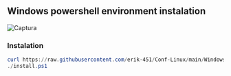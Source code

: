 ## Windows powershell environment instalation
![Captura](https://user-images.githubusercontent.com/47476901/168474557-52c011e6-88c4-4148-abb4-4c49b5f0bffe.PNG)

### Instalation
```powershell
curl https://raw.githubusercontent.com/erik-451/Conf-Linux/main/Windows/install.ps1 > install.ps1
./install.ps1
```

